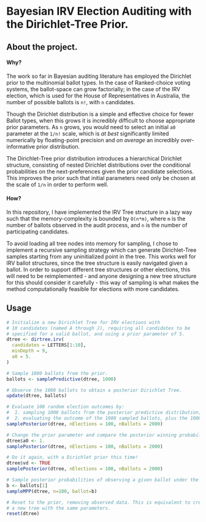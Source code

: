 # Bayesian IRV Election Auditing with the Dirichlet-Tree Prior.

## About the project.

#### Why?

The work so far in Bayesian auditing literature has employed the Dirichlet prior to the multinomial ballot types. In the case of Ranked-choice voting systems, the ballot-space can grow factorially; in the case of the IRV election, which is used for the House of Representatives in Australia, the number of possible ballots is `n!`, with `n` candidates.

Though the Dirichlet distribution is a simple and effective choice for fewer Ballot types, when this grows it is incredibly difficult to choose appropriate prior parameters. As `n` grows, you would need to select an initial `a0` parameter at the `1/n!` scale, which is _at best_ significantly limited numerically by floating-point precision and _on average_ an incredibly over-informative prior distribution.

The Dirichlet-Tree prior distribution introduces a hierarchical Dirichlet structure, consisting of nested Dirichlet distributions over the conditional probabilities on the next-preferences given the prior candidate selections. This improves the prior such that initial parameters need only be chosen at the scale of `1/n` in order to perform well.

#### How?

In this repository, I have implemented the IRV Tree structure in a lazy way such that the memory-complexity is bounded by `O(n*m)`, where `m` is the number of ballots observed in the audit process, and `n` is the number of participating candidates.

To avoid loading all tree nodes into memory for sampling, I chose to implement a recursive sampling strategy which can generate Dirichlet-Tree samples starting from any uninitialized point in the tree. This works well for IRV ballot structures, since the tree structure is easily navigated given a ballot. In order to support different tree structures or other elections, this will need to be reimplemented - and anyone designing a new tree structure for this should consider it carefully - this way of sampling is what makes the method computationally feasible for elections with more candidates.


## Usage


```R
# Initialize a new Dirichlet Tree for IRV elections with
# 10 candidates (named A through J), requiring all candidates to be
# specified for a valid ballot, and using a prior parameter of 5.
dtree <- dirtree.irv(
  candidates = LETTERS[1:10],
  minDepth = 9,
  a0 = 5.
)

# Sample 1000 ballots from the prior.
ballots <- samplePredictive(dtree, 1000)

# Observe the 1000 ballots to obtain a posterior Dirichlet Tree.
update(dtree, ballots)

# Evaluate 100 random election outcomes by:
#  1. sampling 1000 ballots from the posterior predictive distribution, and
#  2. evaluating the outcome of the 1000 sampled ballots, plus the 1000 observed.
samplePosterior(dtree, nElections = 100, nBallots = 2000)

# Change the prior parameter and compare the posterior winning probabilities.
dtree$a0 <- 1.
samplePosterior(dtree, nElections = 100, nBallots = 2000)

# Do it again, with a Dirichlet prior this time!
dtree$vd <- TRUE
samplePosterior(dtree, nElections = 100, nBallots = 2000)

# Sample posterior probabilities of observing a given ballot under the posterior.
b <- ballots[1]
sampleMPP(dtree, n=100, ballot=b)

# Reset to the prior, removing observed data. This is equivalent to creating
# a new tree with the same parameters.
reset(dtree)
```
